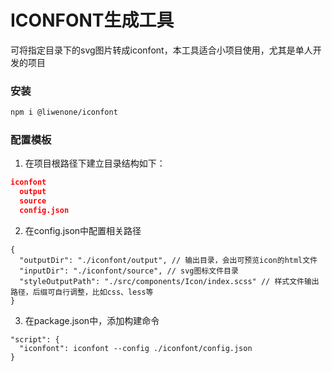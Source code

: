 # ICONFONT生成工具

可将指定目录下的svg图片转成iconfont，本工具适合小项目使用，尤其是单人开发的项目

### 安装
``` bash
npm i @liwenone/iconfont
```

### 配置模板

1. 在项目根路径下建立目录结构如下：
``` json
iconfont
  output
  source
  config.json
```

2. 在config.json中配置相关路径

``` jsonc
{
  "outputDir": "./iconfont/output", // 输出目录，会出可预览icon的html文件
  "inputDir": "./iconfont/source", // svg图标文件目录
  "styleOutputPath": "./src/components/Icon/index.scss" // 样式文件输出路径，后缀可自行调整，比如css、less等
}
```

3. 在package.json中，添加构建命令
``` jsonc
"script": {
  "iconfont": iconfont --config ./iconfont/config.json
}
```
